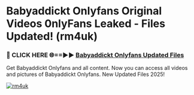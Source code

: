 # Babyaddickt Onlyfans Original Videos 0nlyFans Leaked - Files Updated! (rm4uk)

<h3>🔴 CLICK HERE 🌐==►► <a href="https://tinyurl.com/2m67pmp6" rel="nofollow">Babyaddickt Onlyfans Updated Files</a></h3>

Get Babyaddickt Onlyfans and all content. Now you can access all videos and pictures of Babyaddickt Onlyfans. New Updated Files 2025!

[![rm4uk](https://i.imgur.com/H4QAA4z.gif)](https://tinyurl.com/2m67pmp6)